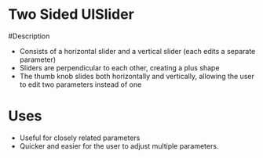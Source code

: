 # Two Sided UISlider


#Description


- Consists of a horizontal slider and a vertical slider (each edits a separate parameter)
- Sliders are perpendicular to each other, creating a plus shape
- The thumb knob slides both horizontally and vertically, allowing the user to edit two parameters instead of one

# Uses

- Useful for closely related parameters
- Quicker and easier for the user to adjust multiple parameters.

